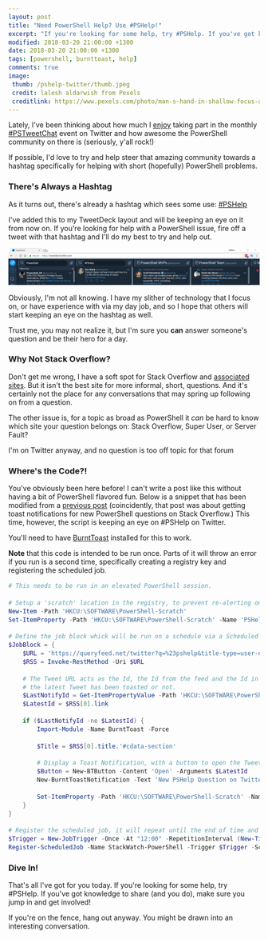 ```yaml
---
layout: post
title: "Need PowerShell Help? Use #PSHelp!"
excerpt: "If you're looking for some help, try #PSHelp. If you've got knowledge to share (and you do), make sure you jump in and get involved!"
modified: 2018-03-20 21:00:00 +1300
date: 2018-03-20 21:00:00 +1300
tags: [powershell, burnttoast, help]
comments: true
image:
 thumb: /pshelp-twitter/thumb.jpeg
 credit: lalesh aldarwish from Pexels
 creditlink: https://www.pexels.com/photo/man-s-hand-in-shallow-focus-and-grayscale-photography-167964/
---
```


Lately, I've been thinking about how much I
[enjoy](https://king.geek.nz/2018/03/12/where-are-you/#pstweetchat) taking part
in the monthly
[\#PSTweetChat](https://twitter.com/search?f=tweets&vertical=default&q=%23PSTweetChat&src=typd)
event on Twitter and how awesome the PowerShell community on there is
(seriously, y'all rock!)

If possible, I'd love to try and help steer that amazing community towards a
hashtag specifically for helping with short (hopefully) PowerShell problems.

### There's Always a Hashtag

As it turns out, there's already a hashtag which sees some use:
[\#PSHelp](https://twitter.com/search?f=tweets&vertical=default&q=%23PSHelp&src=typd)

I've added this to my TweetDeck layout and will be keeping an eye on it from now
on. If you're looking for help with a PowerShell issue, fire off a tweet with
that hashtag and I'll do my best to try and help out.

[![PowerShell Heavy TweetDeck](/images/pshelp-twitter/tweetdeck.png)](/images/pshelp-twitter/tweetdeck.png)

Obviously, I'm not all knowing. I have my slither of technology that I focus on,
or have experience with via my day job, and so I hope that others will start
keeping an eye on the hashtag as well.

Trust me, you may not realize it, but I'm sure you **can** answer someone's
question and be their hero for a day.

### Why Not Stack Overflow?

Don't get me wrong, I have a soft spot for Stack Overflow and [associated
sites](https://stackexchange.com/users/56811/windos?tab=accounts). But it isn't
the best site for more informal, short, questions. And it's certainly not the
place for any conversations that may spring up following on from a question.

The other issue is, for a topic as broad as PowerShell it *can* be hard to know
which site your question belongs on: Stack Overflow, Super User, or Server
Fault?

I'm on Twitter anyway, and no question is too off topic for that forum

### Where's the Code?!

You've obviously been here before! I can't write a post like this without having
a bit of PowerShell flavored fun. Below is a snippet that has been modified from
a [previous post](https://king.geek.nz/2017/03/20/crouton-stackwatch/)
(coincidently, that post was about getting toast notifications for new
PowerShell questions on Stack Overflow.) This time, however, the script is
keeping an eye on \#PSHelp on Twitter.

You'll need to have [BurntToast](https://powershellgallery.com/packages/BurntToast) installed for this to work.

**Note** that this code is intended to be run once. Parts of it will throw an
error if you run is a second time, specifically creating a registry key and
registering the scheduled job.

```powershell
# This needs to be run in an elevated PowerShell session.

# Setup a 'scratch' location in the registry, to prevent re-alerting on the same tweet.
New-Item -Path 'HKCU:\SOFTWARE\PowerShell-Scratch'
Set-ItemProperty -Path 'HKCU:\SOFTWARE\PowerShell-Scratch' -Name 'PSHelp-LastId' –Value 'FirstRun'

# Define the job block whick will be run on a schedule via a Scheduled Job
$JobBlock = {
    $URL = 'https://queryfeed.net/twitter?q=%23pshelp&title-type=user-name-both&geocode=&omit-retweets=on'
    $RSS = Invoke-RestMethod -Uri $URL
    
    # The Tweet URL acts as the Id, the Id from the feed and the Id in the registry are compared to see if
    # the latest Tweet has been toasted or not.
    $LastNotifyId = Get-ItemPropertyValue -Path 'HKCU:\SOFTWARE\PowerShell-Scratch' -Name 'PSHelp-LastId'
    $LatestId = $RSS[0].link

    if ($LastNotifyId -ne $LatestId) {
        Import-Module -Name BurntToast -Force

        $Title = $RSS[0].title.'#cdata-section'

        # Display a Toast Notification, with a button to open the Tweet.
        $Button = New-BTButton -Content 'Open' -Arguments $LatestId    
        New-BurntToastNotification -Text 'New PSHelp Question on Twitter', "From: $Title" -Button $Button

        Set-ItemProperty -Path 'HKCU:\SOFTWARE\PowerShell-Scratch' -Name 'PSHelp-LastId' -Value $LatestId
    }
}

# Register the scheduled job, it will repeat until the end of time and check Twitter every five minutes.
$Trigger = New-JobTrigger -Once -At "12:00" -RepetitionInterval (New-TimeSpan -Minutes 5) -RepeatIndefinitely
Register-ScheduledJob -Name StackWatch-PowerShell -Trigger $Trigger -ScriptBlock $JobBlock -Credential domain\user
```

### Dive In!

That's all I've got for you today. If you're looking for some help, try
\#PSHelp. If you've got knowledge to share (and you do), make sure you jump in
and get involved!

If you're on the fence, hang out anyway. You might be drawn into an interesting
conversation.
